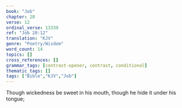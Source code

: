 ```yaml
---
book: "Job"
chapter: 20
verse: 12
ordinal_verse: 13339
ref: "Job 20:12"
translation: "KJV"
genre: "Poetry/Wisdom"
word_count: 14
topics: []
cross_references: []
grammar_tags: [contrast-opener, contrast, conditional]
thematic_tags: []
tags: ["Bible","KJV","Job"]
---
```

Though wickedness be sweet in his mouth, though he hide it under his tongue;
